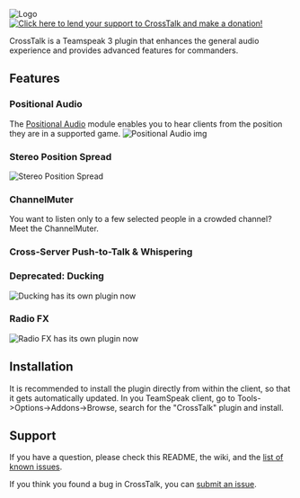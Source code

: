 ![Logo](https://github.com/thorwe/CrossTalk/raw/master/res/logo_320x60.png "CrossTalk")
[![Click here to lend your support to CrossTalk and make a donation!](http://www.pledgie.com/campaigns/18898.png)][pledgie]

CrossTalk is a Teamspeak 3 plugin that enhances the general audio experience and provides advanced features for commanders.

[pledgie]: https://www.pledgie.com/campaigns/18898

## Features

### Positional Audio
The [Positional Audio](https://github.com/thorwe/CrossTalk/wiki/Positional-Audio "Positional Audio") module enables you to hear clients from the position they are in a supported game.
![Positional Audio img](https://github.com/thorwe/CrossTalk/raw/master/misc/ct_screenie_posa.png "Positional Audio")

### Stereo Position Spread  
![Stereo Position Spread](https://github.com/thorwe/CrossTalk/raw/master/misc/ct_screenie_ps.png "Stereo Position Spread")

### ChannelMuter
You want to listen only to a few selected people in a crowded channel? Meet the ChannelMuter.
### Cross-Server Push-to-Talk & Whispering

### Deprecated: Ducking
![Ducking has its own plugin now](https://github.com/thorwe/teamspeak-plugin-ducker)

### Radio FX
![Radio FX has its own plugin now](https://github.com/thorwe/teamspeak-plugin-radiofx)

## Installation
It is recommended to install the plugin directly from within the client, so that it gets automatically updated. In you TeamSpeak client, go to Tools->Options->Addons->Browse, search for the "CrossTalk" plugin and install.

## Support

If you have a question, please check this README, the wiki, and the [list of
known issues][troubleshoot].

[troubleshoot]: https://github.com/thorwe/CrossTalk/wiki/Troubleshoot

If you think you found a bug in CrossTalk, you can [submit an issue](https://github.com/thorwe/CrossTalk/issues/new).
